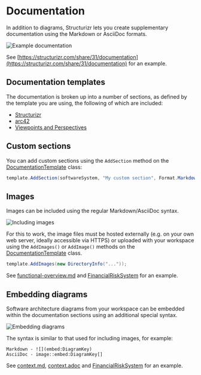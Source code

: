# Documentation

In addition to diagrams, Structurizr lets you create supplementary documentation using the Markdown or AsciiDoc formats.

![Example documentation](images/documentation-1.png)

See [https://structurizr.com/share/31/documentation](https://structurizr.com/share/31/documentation) for an example.

## Documentation templates

The documentation is broken up into a number of sections, as defined by the template you are using, the following of which are included:

- [Structurizr](documentation-structurizr.md)
- [arc42](documentation-arc42.md)
- [Viewpoints and Perspectives](documentation-viewpoints-and-perspectives.md)

## Custom sections

You can add custom sections using the ```AddSection``` method on the [DocumentationTemplate](https://github.com/structurizr/dotnet/blob/master/AtlasEngine.Modelling.C5.Core/Documentation/DocumentationTemplate.cs) class:

```c#
template.AddSection(softwareSystem, "My custom section", Format.Markdown, ...);
```

## Images

Images can be included using the regular Markdown/AsciiDoc syntax.

![Including images](images/documentation-2.png)

For this to work, the image files must be hosted externally (e.g. on your own web server, ideally accessible via HTTPS) or uploaded with your workspace using the ```AddImages()``` or ```AddImage()``` methods on the [DocumentationTemplate](https://github.com/structurizr/dotnet/blob/master/AtlasEngine.Modelling.C5.Core/Documentation/DocumentationTemplate.cs) class.

```c#
template.AddImages(new DirectoryInfo("..."));
```

See [functional-overview.md](https://raw.githubusercontent.com/structurizr/dotnet/master/AtlasEngine.Modelling.C5.Examples/FinancialRiskSystem/functional-overview.md) and [FinancialRiskSystem](https://github.com/structurizr/dotnet/blob/master/AtlasEngine.Modelling.C5.Examples/FinancialRiskSystem.cs) for an example.

## Embedding diagrams

Software architecture diagrams from your workspace can be embedded within the documentation sections using an additional special syntax.

![Embedding diagrams](images/documentation-3.png)

The syntax is similar to that used for including images, for example:

```
Markdown - ![](embed:DiagramKey)
AsciiDoc - image::embed:DiagramKey[]
```

See [context.md](https://raw.githubusercontent.com/structurizr/dotnet/master/AtlasEngine.Modelling.C5.Examples/FinancialRiskSystem/context.md), [context.adoc](https://raw.githubusercontent.com/structurizr/dotnet/master/AtlasEngine.Modelling.C5.Examples/FinancialRiskSystem/context.adoc) and [FinancialRiskSystem](https://github.com/structurizr/dotnet/blob/master/AtlasEngine.Modelling.C5.Examples/FinancialRiskSystem.cs) for an example.